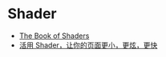 
# Shader

- [The Book of Shaders](https://thebookofshaders.com/)
- [活用 Shader，让你的页面更小，更炫，更快](http://taobaofed.org/blog/2018/05/07/optimizing-page-performance-with-shader/)
